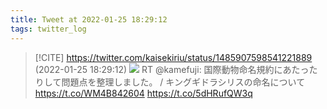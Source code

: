 ```yaml
---
title: Tweet at 2022-01-25 18:29:12
tags: twitter_log
---
```


> [!CITE] https://twitter.com/kaisekiriu/status/1485907598541221889 (2022-01-25 18:29:12)
> ![](https://twitter.com/kaisekiriu/status/1485907598541221889)
> RT @kamefuji: 国際動物命名規約にあたったりして問題点を整理しました。 / キングギドラシリスの命名について https://t.co/WM4B842604 https://t.co/5dHRufQW3q
